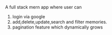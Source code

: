A full stack mern app where user can
1. login via google
2. add,delete,update,search and filter memories.
3. pagination feature which dynamically grows


